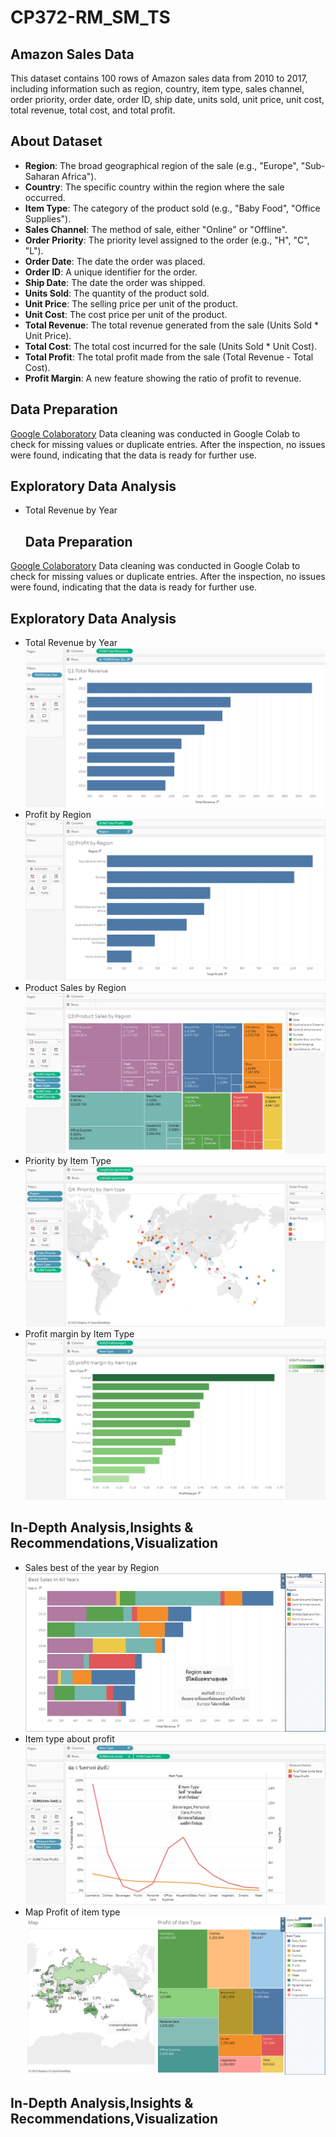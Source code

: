 # CP372-RM_SM_TS

## Amazon Sales Data
This dataset contains 100 rows of Amazon sales data from 2010 to 2017, including information such as region, country, item type, sales channel, order priority, order date, order ID, ship date, units sold, unit price, unit cost, total revenue, total cost, and total profit.


## About Dataset
- **Region**: The broad geographical region of the sale (e.g., "Europe", "Sub-Saharan Africa").
- **Country**: The specific country within the region where the sale occurred.
- **Item Type**: The category of the product sold (e.g., "Baby Food", "Office Supplies").
- **Sales Channel**: The method of sale, either "Online" or "Offline".
- **Order Priority**: The priority level assigned to the order (e.g., "H", "C", "L").
- **Order Date**: The date the order was placed.
- **Order ID**: A unique identifier for the order.
- **Ship Date**: The date the order was shipped.
- **Units Sold**: The quantity of the product sold.
- **Unit Price**: The selling price per unit of the product.
- **Unit Cost**: The cost price per unit of the product.
- **Total Revenue**: The total revenue generated from the sale (Units Sold * Unit Price).
- **Total Cost**: The total cost incurred for the sale (Units Sold * Unit Cost).
- **Total Profit**: The total profit made from the sale (Total Revenue - Total Cost).
- **Profit Margin**: A new feature showing the ratio of profit to revenue.
  
## Data Preparation
[Google Colaboratory](https://colab.research.google.com/drive/17uaQqiXCXsSVC84Y_GjDLplYLZGX33tu#scrollTo=ZOIEzSzvfRo8)
Data cleaning was conducted in Google Colab to check for missing values or duplicate entries. After the inspection, no issues were found, indicating that the data is ready for further use.

## Exploratory Data Analysis
- Total Revenue by Year
  ## Data Preparation
[Google Colaboratory](https://colab.research.google.com/drive/17uaQqiXCXsSVC84Y_GjDLplYLZGX33tu#scrollTo=ZOIEzSzvfRo8)
Data cleaning was conducted in Google Colab to check for missing values or duplicate entries. After the inspection, no issues were found, indicating that the data is ready for further use.

## Exploratory Data Analysis
- Total Revenue by Year
![Total Revenue by Year](images/Total_Revenue.png)
- Profit by Region
![Profit by Region](images/Profit_by_Region.png)
- Product Sales by Region
![Product Sales by Region](images/Product_Sales_by_Region.png)
- Priority by Item Type
![Priority by Item Type](images/Priority_by_item_type.png)
- Profit margin by Item Type
![Profit margin by Item Type](images/Profit_margin_by_item_type.png)


 ## In-Depth Analysis,Insights & Recommendations,Visualization
- Sales best of the year by Region
![Profit by Region](images/Sales_best_of_year_by_region.png)
- Item type about profit
![Item type about profit](images/item_type_about_profit.png)
- Map Profit of item type
![Priority by Item Type](images/map_profit_of_item_type.png)

 ## In-Depth Analysis,Insights & Recommendations,Visualization


